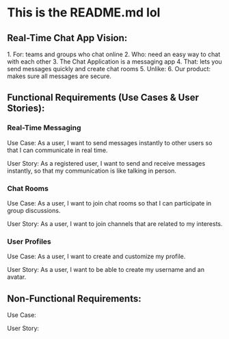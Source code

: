 # This is the README.md lol

<h2> Real-Time Chat App Vision: </h2>
1. For: teams and groups who chat online
2. Who: need an easy way to chat with each other
3. The Chat Application is a messaging app
4. That: lets you send messages quickly and create chat rooms
5. Unlike:
6. Our product: makes sure all messages are secure.

<h2> Functional Requirements (Use Cases & User Stories): </h2>
<h3> Real-Time Messaging </h3>
Use Case: As a user, I want to send messages instantly to other users so that I can communicate in real time.

User Story: As a registered user, I want to send and receive messages instantly, so that my communication is like talking in person.

<h3> Chat Rooms </h3>
Use Case: As a user, I want to join chat rooms so that I can participate in group discussions.

User Story: As a user, I want to join channels that are related to my interests.

<h3> User Profiles </h3>
Use Case: As a user, I want to create and customize my profile.

User Story: As a user, I want to be able to create my username and an avatar.

<h2> Non-Functional Requirements: </h2>
Use Case:

User Story:

